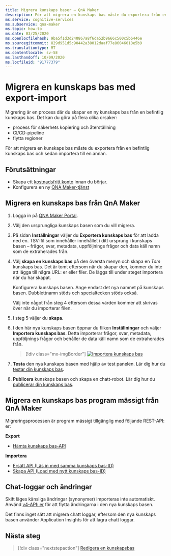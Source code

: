 ```yaml
---
title: Migrera kunskaps baser – QnA Maker
description: För att migrera en kunskaps bas måste du exportera från en kunskaps bas och sedan importera till en annan.
ms.service: cognitive-services
ms.subservice: qna-maker
ms.topic: how-to
ms.date: 03/25/2020
ms.openlocfilehash: 9ba5f1d3d240867a8f6da52b9666c500c5b6446e
ms.sourcegitcommit: 829d951d5c90442a38012daaf77e86046018e5b9
ms.translationtype: MT
ms.contentlocale: sv-SE
ms.lasthandoff: 10/09/2020
ms.locfileid: "91777379"
---
```

# <a name="migrate-a-knowledge-base-using-export-import"></a>Migrera en kunskaps bas med export-import

Migrering är en process där du skapar en ny kunskaps bas från en befintlig kunskaps bas. Det kan du göra på flera olika orsaker:

* process för säkerhets kopiering och återställning
* CI/CD-pipeline
* flytta regioner

För att migrera en kunskaps bas måste du exportera från en befintlig kunskaps bas och sedan importera till en annan.

## <a name="prerequisites"></a>Förutsättningar

* Skapa ett [kostnadsfritt konto](https://azure.microsoft.com/free/cognitive-services/) innan du börjar.
* Konfigurera en ny [QNA Maker-tjänst](../How-To/set-up-qnamaker-service-azure.md)

## <a name="migrate-a-knowledge-base-from-qna-maker"></a>Migrera en kunskaps bas från QnA Maker
1. Logga in på [QNA Maker Portal](https://qnamaker.ai).
1. Välj den ursprungliga kunskaps basen som du vill migrera.

1. På sidan **Inställningar** väljer du **Exportera kunskaps bas** för att ladda ned en. TSV-fil som innehåller innehållet i ditt ursprung i kunskaps basen – frågor, svar, metadata, uppföljnings frågor och data käll namn som de extraherades från.

1. Välj **skapa en kunskaps bas** på den översta menyn och skapa en _Tom_ kunskaps bas. Det är tomt eftersom när du skapar den, kommer du inte att lägga till några URL: er eller filer. De läggs till under steget importera när du har skapat.

    Konfigurera kunskaps basen. Ange endast det nya namnet på kunskaps basen. Dubblettnamn stöds och specialtecken stöds också.

    Välj inte något från steg 4 eftersom dessa värden kommer att skrivas över när du importerar filen.

1. I steg 5 väljer du **skapa**.

1. I den här nya kunskaps basen öppnar du fliken **Inställningar** och väljer **Importera kunskaps bas**. Detta importerar frågor, svar, metadata, uppföljnings frågor och behåller de data käll namn som de extraherades från.

   > [!div class="mx-imgBorder"]
   > [![Importera kunskaps bas](../media/qnamaker-how-to-migrate-kb/Import.png)](../media/qnamaker-how-to-migrate-kb/Import.png#lightbox)

1. **Testa** den nya kunskaps basen med hjälp av test panelen. Lär dig hur du [testar din kunskaps bas](../How-To/test-knowledge-base.md).

1. **Publicera** kunskaps basen och skapa en chatt-robot. Lär dig hur du [publicerar din kunskaps bas](../Quickstarts/create-publish-knowledge-base.md#publish-the-knowledge-base).

## <a name="programmatically-migrate-a-knowledge-base-from-qna-maker"></a>Migrera en kunskaps bas program mässigt från QnA Maker

Migreringsprocessen är program mässigt tillgänglig med följande REST-API: er:

**Export**

* [Hämta kunskaps bas-API](https://docs.microsoft.com/rest/api/cognitiveservices/qnamaker/knowledgebase/download)

**Importera**

* [Ersätt API (Läs in med samma kunskaps bas-ID)](https://docs.microsoft.com/rest/api/cognitiveservices/qnamaker/knowledgebase/replace)
* [Skapa API (Load med nytt kunskaps bas-ID)](https://docs.microsoft.com/rest/api/cognitiveservices/qnamaker/knowledgebase/create)


## <a name="chat-logs-and-alterations"></a>Chat-loggar och ändringar
Skift läges känsliga ändringar (synonymer) importeras inte automatiskt. Använd [v4-API: er](https://go.microsoft.com/fwlink/?linkid=2092179) för att flytta ändringarna i den nya kunskaps basen.

Det finns inget sätt att migrera chatt loggar, eftersom den nya kunskaps basen använder Application Insights för att lagra chatt loggar.

## <a name="next-steps"></a>Nästa steg

> [!div class="nextstepaction"]
> [Redigera en kunskapsbas](../How-To/edit-knowledge-base.md)
